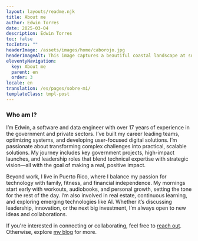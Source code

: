 ```yaml
---
layout: layouts/readme.njk
title: About me
author: Edwin Torres
date: 2025-03-04
description: Edwin Torres
toc: false
tocIntro: ""
headerImage: /assets/images/home/caborojo.jpg
headerImageAlt: This image captures a beautiful coastal landscape at sunrise at Cabo Rojo. The foreground features tall, golden wild grasses swaying in the breeze, illuminated by the warm glow of the setting sun. The middle ground showcases rolling hills leading to a rugged cliffside that extends into the ocean. In the background, the sun casts a golden hue over the horizon, reflecting off the distant waters. The sky is a soft gradient of blue and orange, with scattered clouds adding depth to the serene and picturesque scene.
eleventyNavigation:
  key: About me
  parent: en
  order: 3
locale: en
translation: /es/pages/sobre-mi/
templateClass: tmpl-post
---
```


### Who am I?
I’m Edwin, a software and data engineer with over 17 years of experience in the government and private sectors. I’ve built my career leading teams, optimizing systems, and developing user-focused digital solutions. I’m passionate about transforming complex challenges into practical, scalable solutions. My journey includes key government projects, high-impact launches, and leadership roles that blend technical expertise with strategic vision—all with the goal of making a real, positive impact.

Beyond work, I live in Puerto Rico, where I balance my passion for technology with family, fitness, and financial independence. My mornings start early with workouts, audiobooks, and personal growth, setting the tone for the rest of the day. I’m also involved in real estate, continuous learning, and exploring emerging technologies like AI. Whether it’s discussing leadership, innovation, or the next big investment, I’m always open to new ideas and collaborations.

If you're interested in connecting or collaborating, feel free to <a href="/en/pages/contact-me/">reach out</a>. Otherwise, explore <a href="/en/blog/">my blog</a> for more.